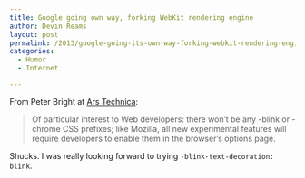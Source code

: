 ```yaml
---
title: Google going own way, forking WebKit rendering engine
author: Devin Reams
layout: post
permalink: /2013/google-going-its-own-way-forking-webkit-rendering-engine/
categories:
  - Humor
  - Internet

---
```

From Peter Bright at [Ars Technica][1]:

> Of particular interest to Web developers: there won&#8217;t be any -blink or -chrome CSS prefixes; like Mozilla, all new experimental features will require developers to enable them in the browser&#8217;s options page.

Shucks. I was really looking forward to trying `-blink-text-decoration: blink`.

 [1]: http://arstechnica.com/information-technology/2013/04/google-going-its-own-way-forking-webkit-rendering-engine/